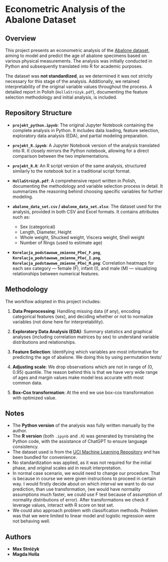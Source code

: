 # Econometric Analysis of the Abalone Dataset

## Overview

This project presents an econometric analysis of the [Abalone dataset](https://archive.ics.uci.edu/ml/datasets/abalone), aiming to model and predict the age of abalone specimens based on various physical measurements. The analysis was initially conducted in Python and subsequently translated into R for academic purposes.

The dataset was **not standardized**, as we determined it was not strictly necessary for this stage of the analysis. Additionally, we retained interpretability of the original variable values throughout the process. A detailed report in Polish (`HollaStróżyk.pdf`), documenting the feature selection methodology and initial analysis, is included.

## Repository Structure

* **`projekt_python.ipynb`**: The original Jupyter Notebook containing the complete analysis in Python. It includes data loading, feature selection, exploratory data analysis (EDA), and partial modeling preparation.

* **`projekt_R.ipynb`**: A Jupyter Notebook version of the analysis translated into R. It closely mirrors the Python notebook, allowing for a direct comparison between the two implementations.

* **`projekt_R.R`**: An R script version of the same analysis, structured similarly to the notebook but in a traditional script format.

* **`HollaStróżyk.pdf`**: A comprehensive report written in Polish, documenting the methodology and variable selection process in detail. It summarizes the reasoning behind choosing specific variables for further modeling.

* **`abalone_data_set.csv` / `abalone_data_set.xlsx`**: The dataset used for the analysis, provided in both CSV and Excel formats. It contains attributes such as:

  * Sex (categorical)
  * Length, Diameter, Height
  * Whole weight, Shucked weight, Viscera weight, Shell weight
  * Number of Rings (used to estimate age)

* **`Korelacja_podstawowe_zmienne_Płeć_F.png`**, **`Korelacja_podstawowe_zmienne_Płeć_I.png`**, **`Korelacja_podstawowe_zmienne_Płeć_M.png`**: Correlation heatmaps for each sex category — female (F), infant (I), and male (M) — visualizing relationships between numerical features.

## Methodology

The workflow adopted in this project includes:

1. **Data Preprocessing**: Handling missing data (if any), encoding categorical features (sex), and deciding whether or not to normalize variables (not done here for interpretability).

2. **Exploratory Data Analysis (EDA)**: Summary statistics and graphical analyses (including correlation matrices by sex) to understand variable distributions and relationships.

3. **Feature Selection**: Identifying which variables are most informative for predicting the age of abalone. We doing this by using permutation tests/

4. **Adjusting scale**: We drop observations which are not in range of (0, 0.95) quantile. The reason behind this is that we have very wide range of ages and margin values make model less accurate with most common data. 

5. **Box–Cox transformation**: At the end we use box-cox transformation with optimized value. 

## Notes

* The **Python version** of the analysis was fully written manually by the author.
* The **R version** (both `.ipynb` and `.R`) was generated by translating the Python code, with the assistance of ChatGPT to ensure language consistency.
* The dataset used is from the [UCI Machine Learning Repository](https://archive.ics.uci.edu/ml/datasets/abalone) and has been bundled for convenience.
* No standardization was applied, as it was not required for the initial phase, and original scales aid in result interpretation.
* In normal case scenario, we would need to change our procedure. That is because in course we were given instructions to proceed in certain way. I would firstly decide about on which interval we want to do our prediction, than use transformation, (we would have normality assumptions much faster, we could use F test because of assumption of normality distributions of error). After transformations we check if leverage values, interact with R score on test set.
* We could also approach problem with classification methods. Problem was that we were limited to linear model and logistic regression were not behaving well.

## Authors

* **Max Stróżyk**
* **Magda Holla**
